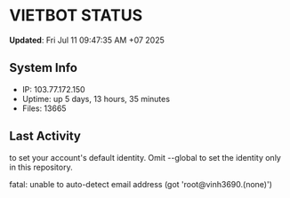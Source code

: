 # VIETBOT STATUS
**Updated**: Fri Jul 11 09:47:35 AM +07 2025

## System Info
- IP: 103.77.172.150
- Uptime: up 5 days, 13 hours, 35 minutes
- Files: 13665

## Last Activity

to set your account's default identity.
Omit --global to set the identity only in this repository.

fatal: unable to auto-detect email address (got 'root@vinh3690.(none)')
